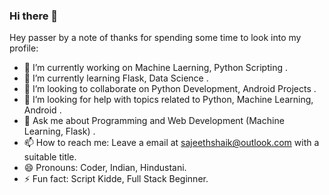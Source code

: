 ### Hi there 👋

Hey passer by a note of thanks for spending some time to look into my profile:
<ul>
  <li>🔭 I’m currently working on Machine Laerning, Python Scripting .</li>
 <li>🌱 I’m currently learning Flask, Data Science .</li>
 <li>👯 I’m looking to collaborate on Python Development, Android Projects .</li>
 <li>🤔 I’m looking for help with topics related to Python, Machine Learning, Android .</li>
 <li>💬 Ask me about Programming and Web Development (Machine Learning, Flask) .</li>
 <li>📫 How to reach me: Leave a email at <a href="mailto:sajeethshaik@outlook.com">sajeethshaik@outlook.com</a> with a suitable title.</li>
 <li>😄 Pronouns: Coder, Indian, Hindustani.</li>
 <li>⚡ Fun fact: Script Kidde, Full Stack Beginner.</li>
  </ul>

